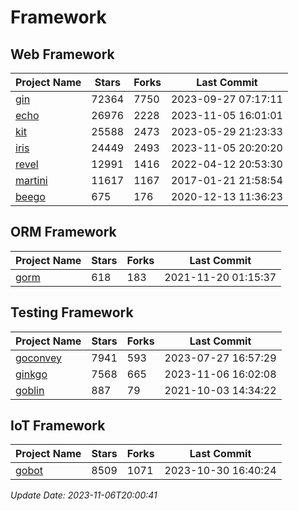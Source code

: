 # Framework

## Web Framework
| Project Name | Stars | Forks | Last Commit |
| ------------ | ----- | ----- | ----------- |
| [gin](https://github.com/gin-gonic/gin) | 72364 | 7750 | 2023-09-27 07:17:11 |
| [echo](https://github.com/labstack/echo) | 26976 | 2228 | 2023-11-05 16:01:01 |
| [kit](https://github.com/go-kit/kit) | 25588 | 2473 | 2023-05-29 21:23:33 |
| [iris](https://github.com/kataras/iris) | 24449 | 2493 | 2023-11-05 20:20:20 |
| [revel](https://github.com/revel/revel) | 12991 | 1416 | 2022-04-12 20:53:30 |
| [martini](https://github.com/go-martini/martini) | 11617 | 1167 | 2017-01-21 21:58:54 |
| [beego](https://github.com/astaxie/beego) | 675 | 176 | 2020-12-13 11:36:23 |

## ORM Framework
| Project Name | Stars | Forks | Last Commit |
| ------------ | ----- | ----- | ----------- |
| [gorm](https://github.com/jinzhu/gorm) | 618 | 183 | 2021-11-20 01:15:37 |

## Testing Framework
| Project Name | Stars | Forks | Last Commit |
| ------------ | ----- | ----- | ----------- |
| [goconvey](https://github.com/smartystreets/goconvey) | 7941 | 593 | 2023-07-27 16:57:29 |
| [ginkgo](https://github.com/onsi/ginkgo) | 7568 | 665 | 2023-11-06 16:02:08 |
| [goblin](https://github.com/franela/goblin) | 887 | 79 | 2021-10-03 14:34:22 |

## IoT Framework
| Project Name | Stars | Forks | Last Commit |
| ------------ | ----- | ----- | ----------- |
| [gobot](https://github.com/hybridgroup/gobot) | 8509 | 1071 | 2023-10-30 16:40:24 |

*Update Date: 2023-11-06T20:00:41*